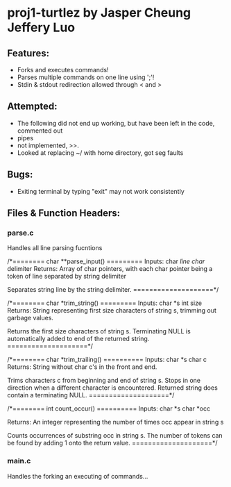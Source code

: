 # proj1-turtlez by Jasper Cheung Jeffery Luo

## Features:
-	Forks and executes commands!
-	Parses multiple commands on one line using ';'!
-	Stdin & stdout redirection allowed through < and >


## Attempted:
-	The following did not end up working, but have been left in the code, commented out
-	pipes 
-   not implemented, >>.
-	Looked at replacing ~/ with home directory, got seg faults

## Bugs:
-	Exiting terminal by typing "exit" may not work consistently

## Files & Function Headers:

### parse.c
Handles all line parsing fucntions

/*======== char **parse_input() =========
Inputs:  char *line
char* delimiter
Returns: Array of char pointers, with each char pointer being a token
of line separated by string delimiter

Separates string line by the string delimiter.
====================*/

/*======== char *trim_string() =========
Inputs: char *s
int size
Returns: String representing first size characters of string s, trimming out
garbage values.

Returns the first size characters of string s. Terminating NULL is automatically
added to end of the returned string.
====================*/

/*======== char *trim_trailing() ==========
Inputs: char *s 
char c 
Returns: String without char c's in the front and end. 

Trims characters c from beginning and end of string s. Stops in one direction when
a different character is encountered. Returned string does contain a terminating NULL.
====================*/

/*======== int count_occur() ==========
Inputs: char *s
char *occ

Returns: An integer representing the number of times occ appear in string s

Counts occurrences of substring occ in string s. The number of tokens can be
found by adding 1 onto the return value.
====================*/

### main.c
Handles the forking an executing of commands...
